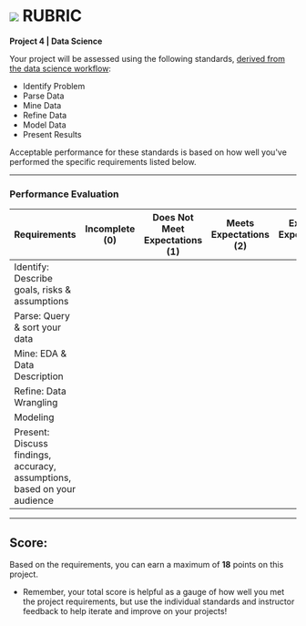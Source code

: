 # ![](https://ga-dash.s3.amazonaws.com/production/assets/logo-9f88ae6c9c3871690e33280fcf557f33.png) RUBRIC
**Project 4 | Data Science** 	 						

Your project will be assessed using the following standards, [derived from the data science workflow](../../../../resources/syllabus/DSI-workflow-v1.pdf):

- Identify Problem
- Parse Data
- Mine Data
- Refine Data		
- Model Data
- Present Results

Acceptable performance for these standards is based on how well you've performed the specific requirements listed below.

---

### Performance Evaluation

| Requirements | Incomplete (0) | Does Not Meet Expectations (1) | Meets Expectations (2) | Exceeds Expectations (3) |
|---|---|---|---|---|
| Identify: Describe goals, risks & assumptions | | | |  |
| Parse: Query & sort your data | | | | |
| Mine: EDA & Data Description  | | | |  |
| Refine: Data Wrangling  | | | |  |
| Modeling | | | | |
| Present: Discuss findings, accuracy, assumptions, based on your audience | | | | ||

---

## Score:
Based on the requirements, you can earn a maximum of  **18**  points on this project.

- Remember, your total score is helpful as a gauge of how well you met the project requirements, but use the individual standards and instructor feedback to help iterate and improve on your projects!
